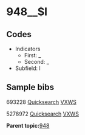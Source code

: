 # 948\_\_$l

## Codes

-   Indicators
    -   First: \_
    -   Second: \_
-   Subfield: l

## Sample bibs

693228 [Quicksearch](https://search.library.yale.edu/catalog/693228) [VXWS](http://prodorbis.library.yale.edu:7014/vxws/GetHoldingsService?bibId=693228)

5278972 [Quicksearch](https://search.library.yale.edu/catalog/5278972) [VXWS](http://prodorbis.library.yale.edu:7014/vxws/GetHoldingsService?bibId=5278972)

**Parent topic:**[948](../../tags/948/948.md)

